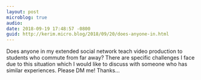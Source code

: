 ```yaml
---
layout: post
microblog: true
audio: 
date: 2018-09-19 17:48:57 -0800
guid: http://kerim.micro.blog/2018/09/20/does-anyone-in.html
---
```

Does anyone in my extended social network teach video production to students who commute from far away? There are specific challenges I face due to this situation which I would like to discuss with someone who has similar experiences. Please DM me! Thanks…
